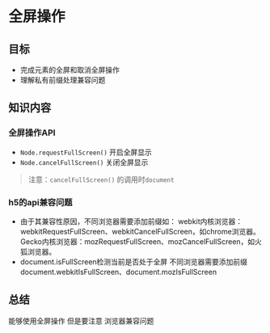 # 全屏操作

## 目标

- 完成元素的全屏和取消全屏操作
- 理解私有前缀处理兼容问题

## 知识内容

### 全屏操作API

- `Node.requestFullScreen()` 开启全屏显示
- `Node.cancelFullScreen()` 关闭全屏显示

> 注意：`cancelFullScreen()` 的调用时`document`

### h5的api兼容问题

- 由于其兼容性原因，不同浏览器需要添加前缀如：
  webkit内核浏览器：webkitRequestFullScreen、webkitCancelFullScreen，如chrome浏览器。
  Gecko内核浏览器：mozRequestFullScreen、mozCancelFullScreen，如火狐浏览器。
- document.isFullScreen检测当前是否处于全屏
  不同浏览器需要添加前缀
  document.webkitIsFullScreen、document.mozIsFullScreen



## 总结

能够使用全屏操作  但是要注意 浏览器兼容问题

